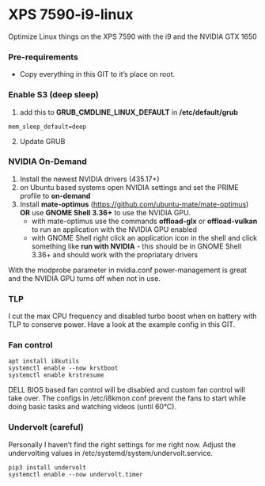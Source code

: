# XPS 7590-i9-linux
Optimize Linux things on the XPS 7590 with the i9 and the NVIDIA GTX 1650

### Pre-requirements

- Copy everything in this GIT to it’s place on root.

### Enable S3 (deep sleep)

1. add this to **GRUB_CMDLINE_LINUX_DEFAULT** in **/etc/default/grub**

```
mem_sleep_default=deep
```

2. Update GRUB

### NVIDIA On-Demand

1. Install the newest NVIDIA drivers (435.17+)
2. on Ubuntu based systems open NVIDIA settings and set the PRIME profile to **on-demand**
3. Install **mate-optimus** (https://github.com/ubuntu-mate/mate-optimus) **OR** use **GNOME Shell 3.36+** to use the NVIDIA GPU.
    - with mate-optimus use the commands **offload-glx** or **offload-vulkan** to run an application with the NVIDIA GPU enabled
    - with GNOME Shell right click an application icon in the shell and click something like **run with NVIDIA** - this should be in GNOME Shell 3.36+ and should work with the propriatary drivers

With the modprobe parameter in nvidia.conf power-management is great and the NVIDIA GPU turns off when not in use.

### TLP

I cut the max CPU frequency and disabled turbo boost when on battery with TLP to conserve power.
Have a look at the example config in this GIT.

### Fan control

```
apt install i8kutils
systemctl enable --now krstboot
systemctl enable krstresume
```

DELL BIOS based fan control will be disabled and custom fan control will take over. The configs in /etc/i8kmon.conf prevent the fans to start while doing basic tasks and watching videos (until 60°C).

### Undervolt (careful)

Personally I haven’t find the right settings for me right now. Adjust the undervolting values in /etc/systemd/system/undervolt.service.

```
pip3 install undervolt
systemctl enable --now undervolt.timer
```

### 